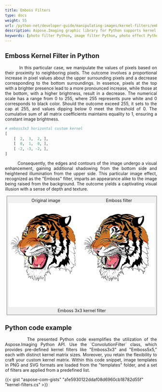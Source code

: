 ```yaml
---
title: Emboss Filters
type: docs
weight: 55
url: /python-net/developer-guide/manipulating-images/kernel-filters/emboss-filter/
description: Aspose.Imaging graphic library for Python supports kernel filters such Emboss3x3 as well as custom kernels.
keywords: [photo filter Python, image filter Python, photo effect Python, kernel filter, emboss image, kernel matrix, convolution operation,  custom kernel filter]
---
```


## Emboss Kernel Filter in Python

<p align='justify'>
&nbsp;&nbsp;&nbsp;&nbsp;&nbsp;&nbsp;&nbsp;&nbsp;
In this particular case, we manipulate the values of pixels based on their proximity to neighboring pixels. The outcome involves a proportional increase in pixel values about the upper surrounding pixels and a decrease corresponding to the bottom surroundings. In essence, pixels at the top with a brighter presence lead to a more pronounced increase, while those at the bottom, with a higher brightness, result in a decrease. The numerical scale has a range from 0 to 255, where 255 represents pure white and 0 corresponds to black color. Should the outcome exceed 255, it sets to the cap at 255, and values dipping below 0 meet the threshold of 0. The cumulative sum of all matrix coefficients maintains equality to 1, ensuring a constant image brightness.
</p>

```python
# emboss3x3 horizontal custom kernel
[
    [  2,  3,  2, ],
    [  0,  1,  0, ],
    [ -2, -3, -2, ],
]
```

<p align='justify'>
&nbsp;&nbsp;&nbsp;&nbsp;&nbsp;&nbsp;&nbsp;&nbsp;
Consequently, the edges and contours of the image undergo a visual enhancement, gaining additional shadowing from the bottom side and heightened illumination from the upper side. This particular image effect, recognized as the "Emboss" filter, imparts an appearance alike to the image being raised from the background. The outcome yields a captivating visual illusion with a sense of depth and texture.
</p>

<style>
   .frame {
    border: 2px solid darkgray;
    padding: 5px;
    margin: 10px 0 5px 5px;
    background: #f0f0f0;
    align-items: center;
   }
   .marginauto {
    margin: 10px auto 20px;
    display: block;
   }
   .frame figcaption {
    margin: 0 auto;
    display: flex;
    flex-direction: row;
    justify-content: center;
   }
   .container {
    display: flex;
    flex-direction: row;
    align-items: center;
    justify-content: space-around;
   }
</style>

<figure class="frame">
<div class="container">
    <div>
        <figcaption>Original image</figcaption>
    </div>
    <div>
        <figcaption>Emboss filter</figcaption>
    </div>
</div>
<div class="container">
    <div>
        <img src="../template-vector-svg.webp" alt="Original photo before emboss filter" width="793" />
    </div>
    <div>
        <img src="./emboss3x3-kernel-filter.svg.webp" alt="Emboss 3x3 kernel filter" width="793" />
    </div>
</div>
<figcaption>Emboss 3x3 kernel filter</figcaption>
</figure>


## Python code example

<p align='justify'>
&nbsp;&nbsp;&nbsp;&nbsp;&nbsp;&nbsp;&nbsp;&nbsp;
The presented Python code exemplifies the utilization of the Aspose.Imaging Python API. Use the `ConvolutionFilter` class, which provides pre-defined kernel filters like "Emboss3x3" and "Emboss5x5," each with distinct kernel matrix sizes. Moreover, you retain the flexibility to craft your custom kernel matrix. Within this code snippet, image templates in PNG and SVG formats are loaded from the "templates" folder, and a set of filters are applied from a predefined list.
</p>

{{< gist "aspose-com-gists" "a1e5930122ddaf08d6960cb18782d55f" "kernel-filters.cs" >}}
